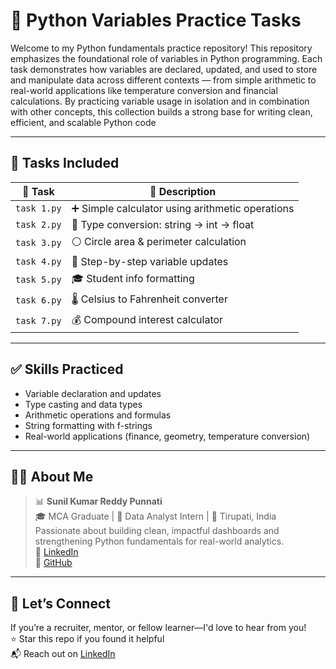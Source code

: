 # 🧠 Python Variables Practice Tasks

Welcome to my Python fundamentals practice repository! This repository emphasizes the foundational role of variables in Python programming. Each task demonstrates how variables are declared, updated, and used to store and manipulate data across different contexts — from simple arithmetic to real-world applications like temperature conversion and financial calculations. By practicing variable usage in isolation and in combination with other concepts, this collection builds a strong base for writing clean, efficient, and scalable Python code


---

## 📂 Tasks Included

| 🧪 Task | 📄 Description |
|--------|----------------|
| `task 1.py` | ➕ Simple calculator using arithmetic operations |
| `task 2.py` | 🔄 Type conversion: string → int → float |
| `task 3.py` | ⚪ Circle area & perimeter calculation |
| `task 4.py` | 🔧 Step-by-step variable updates |
| `task 5.py` | 🎓 Student info formatting |
| `task 6.py` | 🌡️ Celsius to Fahrenheit converter |
| `task 7.py` | 💰 Compound interest calculator |

---

## ✅ Skills Practiced

- Variable declaration and updates  
- Type casting and data types  
- Arithmetic operations and formulas  
- String formatting with f-strings  
- Real-world applications (finance, geometry, temperature conversion)

---

## 👨‍💻 About Me

> 📊 **Sunil Kumar Reddy Punnati**  
> 🎓 MCA Graduate | 💼 Data Analyst Intern | 📍 Tirupati, India  
> Passionate about building clean, impactful dashboards and strengthening Python fundamentals for real-world analytics.  
> 🔗 [LinkedIn](https://www.linkedin.com/in/sunil-kumar-reddy-punnati-a0a279308/)  
> 🔗 [GitHub](https://github.com/sunilkumarreddypunnati)

---

## 🙌 Let’s Connect

If you’re a recruiter, mentor, or fellow learner—I'd love to hear from you!  
⭐ Star this repo if you found it helpful  
📬 Reach out on [LinkedIn](https://www.linkedin.com/in/sunil-kumar-reddy-punnati-a0a279308/)



